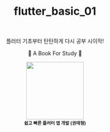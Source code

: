 <div align="center">

# flutter_basic_01

<br/>

플러터 기초부터 탄탄하게 다시 공부 시이작!
<br/>

:small_red_triangle_down: A Book For Study :small_red_triangle_down:

<td align="center"><img src="http://image.yes24.com/goods/109020524/XL" width="150px;"><br /><sub><b>쉽고 빠른 플러터 앱 개발 (권태형)</b></sub></a><br /></a></td>

</div>

